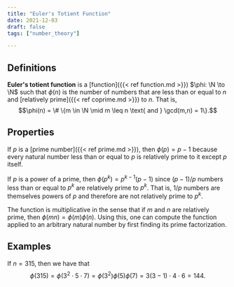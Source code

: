 ```yaml
---
title: "Euler's Totient Function"
date: 2021-12-03
draft: false
tags: ["number_theory"]

---
```



## Definitions
**Euler's totient function** is a [function]({{< ref function.md >}}) $\phi: \N \to \N$ such that $\phi(n)$ is the number of numbers that are less than or equal to $n$ and [relatively prime]({{< ref coprime.md >}}) to $n$. That is, $$\phi(n) = \# \{m \in \N \mid m \leq n \text{ and } \gcd(m,n) = 1\}.$$

## Properties
If $p$ is a [prime number]({{< ref prime.md >}}), then $\phi(p) = p-1$ because every natural number less than or equal to $p$ is relatively prime to it except $p$ itself. 

If $p$ is a power of a prime, then $\phi(p^k) = p^{k-1}(p-1)$ since $(p-1)/p$ numbers less than or equal to $p^k$ are relatively prime to $p^k$. That is, $1/p$ numbers are themselves powers of $p$ and therefore are not relatively prime to $p^k$. 

The function is multiplicative in the sense that if $m$ and $n$ are relatively prime, then $\phi(mn) = \phi(m) \phi(n)$. Using this, one can compute the function applied to an arbitrary natural number by first finding its prime factorization.

## Examples
If $n = 315$, then we have that $$\phi(315) = \phi(3^2 \cdot 5 \cdot 7) = \phi(3^2) \phi(5) \phi(7) = 3(3 - 1) \cdot 4 \cdot 6 = 144.$$